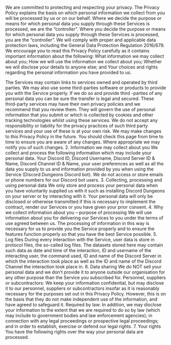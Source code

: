 We are committed to protecting and respecting your privacy. The Privacy Policy explains the basis on which personal information we collect from you will be processed by us or on our behalf.
Where we decide the purpose or means for which personal data you supply through these Services is processed, we are the “controller”.
Where you decide the purpose or means for which personal data you supply through these Services is processed, you are the “controller”. We will comply with proper and applicable data protection laws, including the General Data Protection Regulation 2016/679.
We encourage you to read this Privacy Policy carefully as it contains important information about the following:
What information we may collect about you;
How we will use the information we collect about you;
Whether we will disclose your details to anyone else; and
Your choices and rights regarding the personal information you have provided to us.


The Services may contain links to services owned and operated by third parties. We may also use some third-parties software or products to provide you with the Service properly.
If we do so and provide third -parties of any personal data you can be sure the transfer is legal and secured. These third-party services may have their own privacy policies and we recommend that you review them.
They will govern the use of personal information that you submit or which is collected by cookies and other tracking technologies whilst using these services.
We do not accept any responsibility or liability for the privacy practices of such third party services and your use of these is at your own risk.
We may make changes to this Privacy Policy in the future. You should check this page from time to time to ensure you are aware of any changes. Where appropriate we may notify you of such changes.
2. Information we may collect about you
We collect and process the following information which may include your personal data.
Your Discord ID, Discord Username, Discord Server ID & Name, Discord Channel ID & Name, your user preferences as well as all the data you supply to us and information provided by you when using the Service (Discord Dungeons Discord bot).
We do not access or store emails or phone numbers for our Discord bot users.
3. Collecting, processing and using personal data
We only store and process your personal data when you have voluntarily supplied us with it such as installing Discord Dungeons on your server or by interacting with it. Your personal data will only be disclosed or otherwise transmitted if this is necessary to implement the contract, render our Services or you have given your prior consent.
4. Why we collect information about you – purpose of processing
We will use information about you for delivering our Services to you under the terms of use agreed between us. The processing of information in this way is necessary for us to provide you the Service properly and to ensure the features function properly so that you have the best Service possible.
5. Log files
During every interaction with the Service, user data is store in protocol files, the so-called log files. The datasets stored here may contain such data as date and time of the interaction, ID and username of the interacting user, the command used, ID and name of the Discord Server in which the interaction took place as well as the ID and name of the Discord Channel the interaction took place in.
6. Data sharing
We do NOT sell your personal data and we don’t provide it to anyone outside our organisation for any other purpose than the Service you subscribed for.
Personnel, suppliers or subcontractors: We keep your information confidential, but may disclose it to our personnel, suppliers or subcontractors insofar as it is reasonably necessary for the purposes set out in this Privacy Policy. However, this is on the basis that they do not make independent use of the information, and have agreed to safeguard it.
Required by law: In addition, we may disclose your information to the extent that we are required to do so by law (which may include to government bodies and law enforcement agencies); in connection with any legal proceedings or prospective legal proceedings; and in order to establish, exercise or defend our legal rights.
7. Your rights
You have the following rights over the way your personal data are processed.
